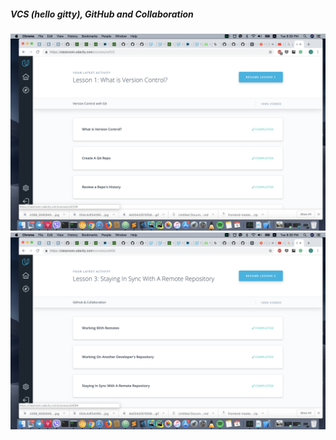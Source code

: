 ##### VCS (hello gitty), GitHub and Collaboration

![Image of git-collaboration1](screenshot/WhatIsVersionControl.png)
![Image of git-collaboration2](screenshot/GitHubCollaboration.png)